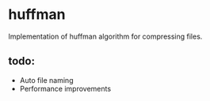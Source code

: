 # huffman

Implementation of huffman algorithm for compressing files.

## todo:
- Auto file naming
- Performance improvements